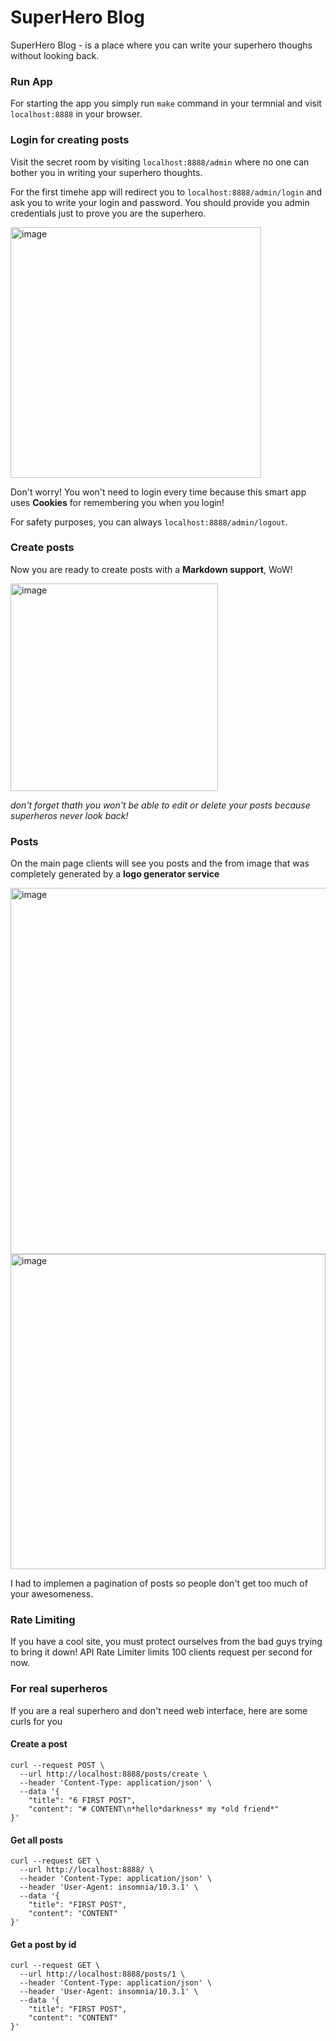 # SuperHero Blog

SuperHero Blog - is a place where you can write your superhero thoughs without looking back. 

### Run App

For starting the app you simply run `make` command in your termnial and visit `localhost:8888` in your browser.

### Login for creating posts

Visit the secret room by visiting `localhost:8888/admin` where no one can bother you in writing your superhero thoughts.

For the first timehe app will redirect you to `localhost:8888/admin/login` and ask you to write your login and password. You should provide you admin credentials just to prove you are the superhero.

<img width="401" alt="image" src="https://github.com/user-attachments/assets/cb107a2a-3138-4dff-86d9-f07e536a1d74" />


Don't worry! You won't need to login every time because this smart app uses **Cookies** for remembering you when you login!

For safety purposes, you can always `localhost:8888/admin/logout`.

### Create posts

Now you are ready to create posts with a **Markdown support**, WoW!

<img width="332" alt="image" src="https://github.com/user-attachments/assets/2fa3d07f-1307-4401-b189-831466bb622b" />


_don't forget thath you won\'t be able to edit or delete your posts because superheros never look back!_

### Posts

On the main page clients will see you posts and the from image that was completely generated by a **logo generator service**

<img width="586" alt="image" src="https://github.com/user-attachments/assets/30e13fff-8ad4-47f6-8372-bc5b1ea0f5f6" />

<img width="504" alt="image" src="https://github.com/user-attachments/assets/2015b65f-aee0-4e19-866e-12cf51719d9e" />


I had to implemen a pagination of posts so people don't get too much of your awesomeness.

### Rate Limiting

If you have a cool site, you must protect ourselves from the bad guys trying to bring it down!
API Rate Limiter limits 100 clients request per second for now.

### For real superheros
If you are a real superhero and don't need web interface, here are some curls for you

#### Create a post
```
curl --request POST \
  --url http://localhost:8888/posts/create \
  --header 'Content-Type: application/json' \
  --data '{
	"title": "6 FIRST POST",
	"content": "# CONTENT\n*hello*darkness* my *old friend*"
}'
```
#### Get all posts
```
curl --request GET \
  --url http://localhost:8888/ \
  --header 'Content-Type: application/json' \
  --header 'User-Agent: insomnia/10.3.1' \
  --data '{
	"title": "FIRST POST",
	"content": "CONTENT"
}'
```

#### Get a post by id
```
curl --request GET \
  --url http://localhost:8888/posts/1 \
  --header 'Content-Type: application/json' \
  --header 'User-Agent: insomnia/10.3.1' \
  --data '{
	"title": "FIRST POST",
	"content": "CONTENT"
}'
```
